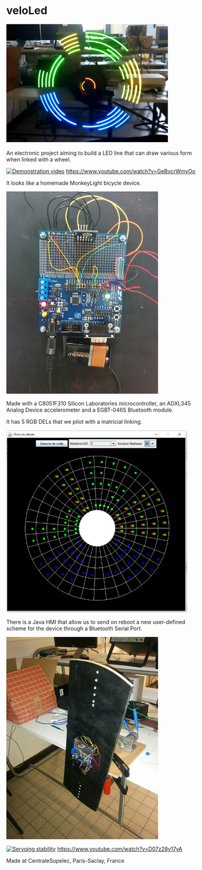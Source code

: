 # veloLed
![Rotating device](misc/LISA.PNG)

An electronic project aiming to build a LED line that can draw various form when linked with a wheel.

[![Demonstration video](https://img.youtube.com/vi/GeBvcrWmyOo/0.jpg)](https://www.youtube.com/watch?v=GeBvcrWmyOo)
https://www.youtube.com/watch?v=GeBvcrWmyOo

It looks like a homemade MonkeyLight bicycle device.

![Microcontroller card](misc/IMG_20160111_102439.png)

Made with a C8051F310 Silicon Laboratories microcontroller, an ADXL345 Analog Device accelerometer and a EGBT-046S Bluetooth module.

It has 5 RGB DELs that we pilot with a matricial linking.

![User interface](misc/hmi.png)

There is a Java HMI that allow us to send on reboot a new user-defined scheme for the device through a Bluetooth Serial Port.

![Test bench](misc/IMG_20160107_220810.png)

[![Servoing stability](https://img.youtube.com/vi/D07z28y17yA/0.jpg)](https://www.youtube.com/watch?v=D07z28y17yA)
https://www.youtube.com/watch?v=D07z28y17yA

Made at CentraleSupelec, Paris-Saclay, France
